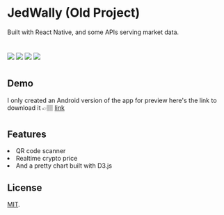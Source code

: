 # JedWally (Old Project)
Built with React Native, and some APIs serving market data.
#

<img src="https://user-images.githubusercontent.com/86930056/189776166-9cf4d0d4-8c3a-4eb6-9f00-9ef83d71ccce.jpg">
<img src="https://user-images.githubusercontent.com/86930056/189776203-a24120e4-56b0-407d-9007-85630ae8dfdf.jpg">
<img src="https://user-images.githubusercontent.com/86930056/189776239-9656f94c-7f5f-484c-ae05-9be2fc7be939.jpg">
<img src="https://user-images.githubusercontent.com/86930056/189776299-bd86d33d-b68b-4ec2-ae42-f97c3f156209.jpg">

#

## Demo
I only created an Android version of the app for preview here's the link to download it 👉🏽 [link](https://drive.google.com/file/d/1F_qzZge2pKW1As50mYZyvG5iyp53WSOM/view?usp=sharing)
#

## Features
<li>QR code scanner</li>
<li>Realtime crypto price </li>
<li>And a pretty chart built with D3.js </li>


## License

[MIT](https://github.com/jedstroke/JedWally/blob/master/LICENSE.txt).
